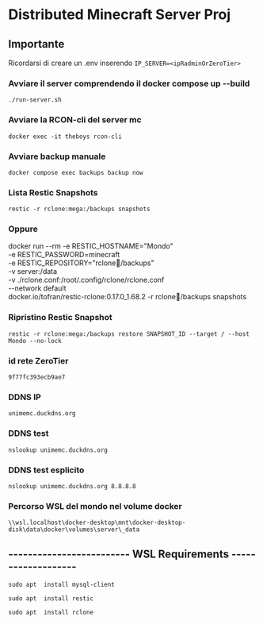 # Distributed Minecraft Server Proj
## Importante
Ricordarsi di creare un .env inserendo `IP_SERVER=<ipRadminOrZeroTier>`

### Avviare il server comprendendo il docker compose up --build
`./run-server.sh`

### Avviare la RCON-cli del server mc
`docker exec -it theboys rcon-cli`

### Avviare backup manuale
`docker compose exec backups backup now`

### Lista Restic Snapshots
`restic -r rclone:mega:/backups snapshots`

### Oppure
docker run --rm -e RESTIC_HOSTNAME="Mondo" \
           -e RESTIC_PASSWORD=minecraft \
           -e RESTIC_REPOSITORY="rclone:mega:/backups" \
           -v server:/data \
           -v ./rclone.conf:/root/.config/rclone/rclone.conf \
           --network default \
           docker.io/tofran/restic-rclone:0.17.0_1.68.2  -r rclone:mega:/backups snapshots

### Ripristino Restic Snapshot
`restic -r rclone:mega:/backups restore SNAPSHOT_ID --target / --host Mondo --no-lock`

### id rete ZeroTier
`9f77fc393ecb9ae7`

### DDNS IP
`unimemc.duckdns.org`

### DDNS test
`nslookup unimemc.duckdns.org`
### DDNS test esplicito
`nslookup unimemc.duckdns.org 8.8.8.8`

### Percorso WSL del mondo nel volume docker
`\\wsl.localhost\docker-desktop\mnt\docker-desktop-disk\data\docker\volumes\server\_data`

## ------------------------- WSL Requirements -------------------
`sudo apt  install mysql-client`

`sudo apt  install restic`

`sudo apt  install rclone`
